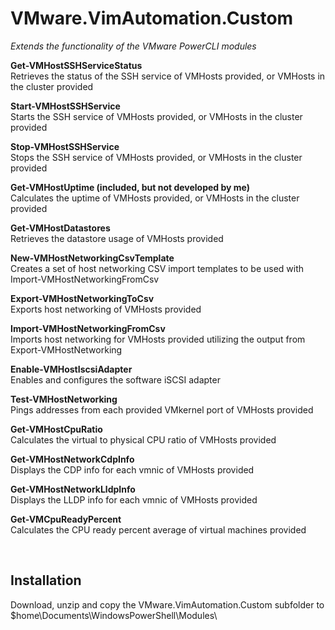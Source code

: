 # VMware.VimAutomation.Custom
*Extends the functionality of the VMware PowerCLI modules*  

**Get-VMHostSSHServiceStatus**  
Retrieves the status of the SSH service of VMHosts provided, or VMHosts in the cluster provided

**Start-VMHostSSHService**  
Starts the SSH service of VMHosts provided, or VMHosts in the cluster provided

**Stop-VMHostSSHService**  
Stops the SSH service of VMHosts provided, or VMHosts in the cluster provided

**Get-VMHostUptime (included, but not developed by me)**  
Calculates the uptime of VMHosts provided, or VMHosts in the cluster provided

**Get-VMHostDatastores**  
Retrieves the datastore usage of VMHosts provided

**New-VMHostNetworkingCsvTemplate**  
Creates a set of host networking CSV import templates to be used with Import-VMHostNetworkingFromCsv

**Export-VMHostNetworkingToCsv**  
Exports host networking of VMHosts provided

**Import-VMHostNetworkingFromCsv**  
Imports host networking for VMHosts provided utilizing the output from Export-VMHostNetworking

**Enable-VMHostIscsiAdapter**  
Enables and configures the software iSCSI adapter

**Test-VMHostNetworking**  
Pings addresses from each provided VMkernel port of VMHosts provided

**Get-VMHostCpuRatio**  
Calculates the virtual to physical CPU ratio of VMHosts provided

**Get-VMHostNetworkCdpInfo**  
Displays the CDP info for each vmnic of VMHosts provided

**Get-VMHostNetworkLldpInfo**  
Displays the LLDP info for each vmnic of VMHosts provided

**Get-VMCpuReadyPercent**  
Calculates the CPU ready percent average of virtual machines provided

<br />

Installation
--------------
Download, unzip and copy the VMware.VimAutomation.Custom subfolder to $home\Documents\WindowsPowerShell\Modules\
